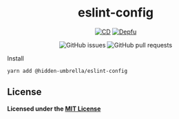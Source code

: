 <div align="center">

# eslint-config

[![CD](https://github.com/hidden-umbrella/template/actions/workflows/CD.yml/badge.svg)](https://github.com/hidden-umbrella/eslint-config/actions/workflows/CD.yml)
[![Depfu](https://badges.depfu.com/badges/e955a0a6f384f5613ba0b4a57ef0d32e/count.svg)](https://badges.depfu.com/github/hidden-umbrella/eslint-config)

![GitHub issues](https://img.shields.io/github/issues-raw/hidden-umbrella/eslint-config)
![GitHub pull requests](https://img.shields.io/github/issues-pr/hidden-umbrella/eslint-config)

</div

## Install

`yarn add @hidden-umbrella/eslint-config`

## License

**Licensed under the [MIT License](https://github.com/hidden-umbrella/template/blob/main/LICENSE)**
